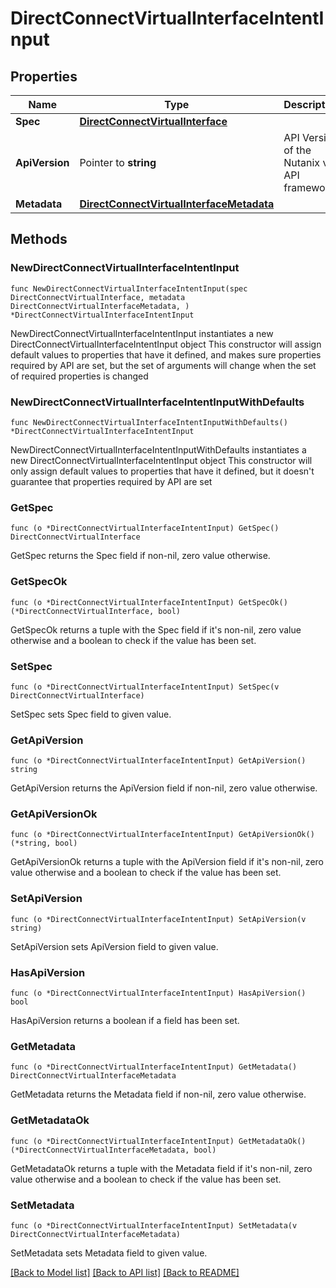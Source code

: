 # DirectConnectVirtualInterfaceIntentInput

## Properties

Name | Type | Description | Notes
------------ | ------------- | ------------- | -------------
**Spec** | [**DirectConnectVirtualInterface**](DirectConnectVirtualInterface.md) |  | 
**ApiVersion** | Pointer to **string** | API Version of the Nutanix v3 API framework. | [optional] [readonly] [default to "3.1.0"]
**Metadata** | [**DirectConnectVirtualInterfaceMetadata**](DirectConnectVirtualInterfaceMetadata.md) |  | 

## Methods

### NewDirectConnectVirtualInterfaceIntentInput

`func NewDirectConnectVirtualInterfaceIntentInput(spec DirectConnectVirtualInterface, metadata DirectConnectVirtualInterfaceMetadata, ) *DirectConnectVirtualInterfaceIntentInput`

NewDirectConnectVirtualInterfaceIntentInput instantiates a new DirectConnectVirtualInterfaceIntentInput object
This constructor will assign default values to properties that have it defined,
and makes sure properties required by API are set, but the set of arguments
will change when the set of required properties is changed

### NewDirectConnectVirtualInterfaceIntentInputWithDefaults

`func NewDirectConnectVirtualInterfaceIntentInputWithDefaults() *DirectConnectVirtualInterfaceIntentInput`

NewDirectConnectVirtualInterfaceIntentInputWithDefaults instantiates a new DirectConnectVirtualInterfaceIntentInput object
This constructor will only assign default values to properties that have it defined,
but it doesn't guarantee that properties required by API are set

### GetSpec

`func (o *DirectConnectVirtualInterfaceIntentInput) GetSpec() DirectConnectVirtualInterface`

GetSpec returns the Spec field if non-nil, zero value otherwise.

### GetSpecOk

`func (o *DirectConnectVirtualInterfaceIntentInput) GetSpecOk() (*DirectConnectVirtualInterface, bool)`

GetSpecOk returns a tuple with the Spec field if it's non-nil, zero value otherwise
and a boolean to check if the value has been set.

### SetSpec

`func (o *DirectConnectVirtualInterfaceIntentInput) SetSpec(v DirectConnectVirtualInterface)`

SetSpec sets Spec field to given value.


### GetApiVersion

`func (o *DirectConnectVirtualInterfaceIntentInput) GetApiVersion() string`

GetApiVersion returns the ApiVersion field if non-nil, zero value otherwise.

### GetApiVersionOk

`func (o *DirectConnectVirtualInterfaceIntentInput) GetApiVersionOk() (*string, bool)`

GetApiVersionOk returns a tuple with the ApiVersion field if it's non-nil, zero value otherwise
and a boolean to check if the value has been set.

### SetApiVersion

`func (o *DirectConnectVirtualInterfaceIntentInput) SetApiVersion(v string)`

SetApiVersion sets ApiVersion field to given value.

### HasApiVersion

`func (o *DirectConnectVirtualInterfaceIntentInput) HasApiVersion() bool`

HasApiVersion returns a boolean if a field has been set.

### GetMetadata

`func (o *DirectConnectVirtualInterfaceIntentInput) GetMetadata() DirectConnectVirtualInterfaceMetadata`

GetMetadata returns the Metadata field if non-nil, zero value otherwise.

### GetMetadataOk

`func (o *DirectConnectVirtualInterfaceIntentInput) GetMetadataOk() (*DirectConnectVirtualInterfaceMetadata, bool)`

GetMetadataOk returns a tuple with the Metadata field if it's non-nil, zero value otherwise
and a boolean to check if the value has been set.

### SetMetadata

`func (o *DirectConnectVirtualInterfaceIntentInput) SetMetadata(v DirectConnectVirtualInterfaceMetadata)`

SetMetadata sets Metadata field to given value.



[[Back to Model list]](../README.md#documentation-for-models) [[Back to API list]](../README.md#documentation-for-api-endpoints) [[Back to README]](../README.md)



